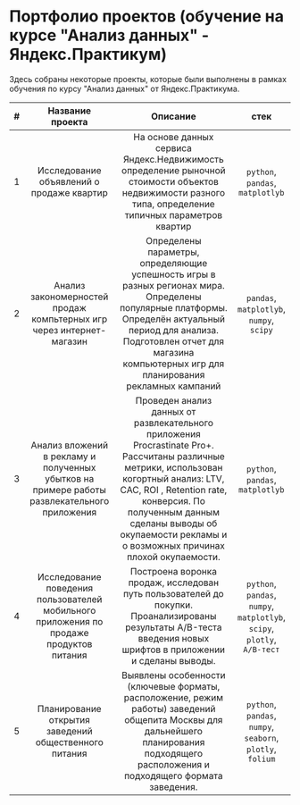 # Портфолио проектов (обучение на курсе "Анализ данных" - Яндекс.Практикум)

Здесь собраны некоторые проекты, которые были выполнены в рамках обучения по курсу "Анализ данных" от Яндекс.Практикума.

| # | Название проекта | Описание | стек |
|:-------------:|:--------------------:|:----------------------:|:----------------------:|
| 1 | Исследование объявлений о продаже квартир |На основе данных сервиса Яндекс.Недвижимость определение рыночной стоимости объектов недвижимости разного типа, определение типичных параметров квартир | `python`, `pandas`, `matplotlyb`|
| 2 | Анализ закономерностей продаж компьтерных игр через интернет-магазин | Определены параметры, определяющие успешность игры в разных регионах мира. Определены популярные платформы. Определён актуальный период для анализа. Подготовлен отчет для магазина компьютерных игр для планирования рекламных кампаний| `pandas`, `matplotlyb`, `numpy`, `scipy`|
| 3 | Анализ вложений в рекламу и полученных убытков на примере работы развлекательного приложения | Проведен анализ данных от развлекательного приложения Procrastinate Pro+. Рассчитаны различные метрики, использован когортный анализ: LTV, CAC, ROI , Retention rate, конверсия. По полученным данным сделаны выводы об окупаемости рекламы и о возможных причинах плохой окупаемости. | `python`, `pandas`, `matplotlyb`|
| 4 | Исследование поведения пользователей мобильного приложения по продаже продуктов питания | Построена воронка продаж, исследован путь пользователей до покупки. Проанализированы результаты A/B-теста введения новых шрифтов в приложении и сделаны выводы. | `python`, `pandas`, `numpy`, `matplotlyb`, `scipy`, `plotly`, `A/B-тест`|
| 5 | Планирование открытия заведений общественного питания | Выявлены особенности (ключевые форматы, расположение, режим работы) заведений общепита Москвы для дальнейшего планирования подходящего расположения и подходящего формата заведения. | `python`, `pandas`, `numpy`, `seaborn`, `plotly`, `folium` |
